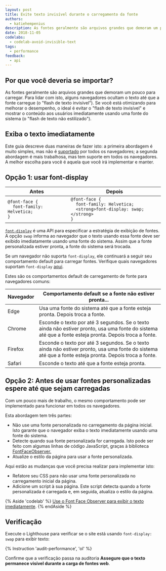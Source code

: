 ```yaml
---
layout: post
title: Evite texto invisível durante o carregamento da fonte
authors:
  - katiehempenius
description: As fontes geralmente são arquivos grandes que demoram um pouco para carregar. Para lidar com isto, alguns navegadores ocultam o texto até que a fonte carregue (o "flash de texto invisível"). Se você está otimizando para melhorar o desempenho, o ideal é evitar o "flash de texto invisível" e mostrar o conteúdo aos usuários imediatamente usando uma fonte do sistema.
date: 2018-11-05
codelabs:
  - codelab-avoid-invisible-text
tags:
  - performance
feedback:
  - api
---
```


## Por que você deveria se importar?

As fontes geralmente são arquivos grandes que demoram um pouco para carregar. Para lidar com isto, alguns navegadores ocultam o texto até que a fonte carregue (o "flash de texto invisível"). Se você está otimizando para melhorar o desempenho, o ideal é evitar o "flash de texto invisível" e mostrar o conteúdo aos usuários imediatamente usando uma fonte do sistema (o "flash de texto não estilizado").

## Exiba o texto imediatamente

Este guia descreve duas maneiras de fazer isto: a primeira abordagem é muito simples, mas não é [suportado](https://caniuse.com/#search=font-display) por todos os navegadores; a segunda abordagem é mais trabalhosa, mas tem suporte em todos os navegadores. A melhor escolha para você é aquela que você irá implementar e manter.

## Opção 1: usar font-display

<div class="w-table-wrapper">
  <table>
    <thead>
      <tr>
        <th>Antes</th>
        <th>Depois</th>
      </tr>
    </thead>
    <tbody>
      <tr>
        <td>
<code>@font-face {
  font-family: Helvetica;
}
</code>
        </td>
        <td>
<code>@font-face {
  font-family: Helvetica;
  &lt;strong&gt;font-display: swap;&lt;/strong&gt;
}
</code>
        </td>
      </tr>
    </tbody>
  </table>
</div>

[`font-display`](https://developer.mozilla.org/docs/Web/CSS/@font-face/font-display) é uma API para especificar a estratégia de exibição de fontes. A opção `swap` informa ao navegador que o texto usando essa fonte deve ser exibido imediatamente usando uma fonte do sistema. Assim que a fonte personalizada estiver pronta, a fonte do sistema será trocada.

Se um navegador não suporta `font-display`, ele continuará a seguir seu comportamento default para carregar fontes. Verifique quais navegadores suportam `font-display` [aqui](https://caniuse.com/#search=font-display).

Estes são os comportamentos default de carregamento de fonte para navegadores comuns:

<div class="w-table-wrapper">
  <table>
    <thead>
      <tr>
        <th><strong>Navegador</strong></th>
        <th><strong>Comportamento default se a fonte não estiver pronta...</strong></th>
      </tr>
    </thead>
    <tbody>
      <tr>
        <td>Edge</td>
        <td>Usa uma fonte do sistema até que a fonte esteja pronta. Depois troca a fonte.</td>
      </tr>
      <tr>
        <td>Chrome</td>
        <td>Esconde o texto por até 3 segundos. Se o texto ainda não estiver pronto, usa uma fonte do sistema até que a fonte esteja pronta. Depois troca a fonte.</td>
      </tr>
      <tr>
        <td>Firefox</td>
        <td>Esconde o texto por até 3 segundos. Se o texto ainda não estiver pronto, usa uma fonte do sistema até que a fonte esteja pronta. Depois troca a fonte.</td>
      </tr>
      <tr>
        <td>Safari</td>
        <td>Esconde o texto até que a fonte esteja pronta.</td>
      </tr>
    </tbody>
  </table>
</div>

## Opção 2: Antes de usar fontes personalizadas espere até que sejam carregadas

Com um pouco mais de trabalho, o mesmo comportamento pode ser implementado para funcionar em todos os navegadores.

Esta abordagem tem três partes:

- Não use uma fonte personalizada no carregamento da página inicial. Isto garante que o navegador exiba o texto imediatamente usando uma fonte do sistema.
- Detecte quando sua fonte personalizada for carregada. Isto pode ser feito com algumas linhas de código JavaScript, graças à biblioteca [FontFaceObserver.](https://github.com/bramstein/fontfaceobserver)
- Atualize o estilo da página para usar a fonte personalizada.

Aqui estão as mudanças que você precisa realizar para implementar isto:

- Refatore seu CSS para não usar uma fonte personalizada no carregamento inicial da página.
- Adicione um script à sua página. Este script detecta quando a fonte personalizada é carregada e, em seguida, atualiza o estilo da página.

{% Aside 'codelab' %} [Use o Font Face Observer para exibir o texto imediatamente](/codelab-avoid-invisible-text). {% endAside %}

## Verificação

Execute o Lighthouse para verificar se o site está usando `font-display: swap` para exibir texto:

{% Instruction 'audit-performance', 'ol' %}

Confirme que a verificação passa na auditoria **Assegure que o texto permanece visível durante a carga de fontes web**.
